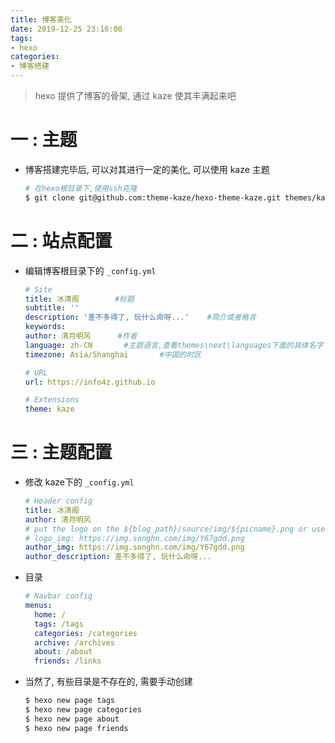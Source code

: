 ```yaml
---
title: 博客美化
date: 2019-12-25 23:16:00
tags: 
- hexo
categories:
- 博客搭建
---
```




> hexo 提供了博客的骨架, 通过 kaze 使其丰满起来吧



# 一 : 主题

* 博客搭建完毕后, 可以对其进行一定的美化, 可以使用 kaze 主题

  ```sh
  # 在hexo根目录下,使用ssh克隆
  $ git clone git@github.com:theme-kaze/hexo-theme-kaze.git themes/kaze
  ```

# 二 : 站点配置

* 编辑博客根目录下的 `_config.yml`

  ```yaml
  # Site
  title: 冰清阁		#标题
  subtitle: ''
  description: '差不多得了, 玩什么命呀...'	#简介或者格言
  keywords:
  author: 清月明风		#作者
  language: zh-CN		#主题语言,查看themes\next\languages下面的具体名字
  timezone: Asia/Shanghai		#中国的时区
  
  # URL
  url: https://info4z.github.io
  
  # Extensions
  theme: kaze
  ```

# 三 : 主题配置

* 修改 kaze下的 `_config.yml`

  ```yaml
  # Header config
  title: 冰清阁
  author: 清月明风
  # put the logo on the ${blog_path}/source/img/${picname}.png or use urls
  # logo_img: https://img.songhn.com/img/Y67gdd.png
  author_img: https://img.songhn.com/img/Y67gdd.png
  author_description: 差不多得了, 玩什么命呀...
  ```

* 目录

  ```yaml
  # Navbar config
  menus:
    home: /
    tags: /tags
    categories: /categories
    archive: /archives
    about: /about
    friends: /links
  ```

* 当然了, 有些目录是不存在的, 需要手动创建

  ```sh
  $ hexo new page tags
  $ hexo new page categories
  $ hexo new page about
  $ hexo new page friends
  ```

